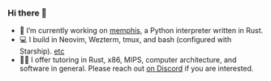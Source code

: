 ### Hi there 👋

- 🔭 I’m currently working on [memphis](https://github.com/JonesBeach/memphis), a Python interpreter written in Rust.
- 💻 I build in Neovim, Wezterm, tmux, and bash (configured with Starship). [etc](https://github.com/JonesBeach/etc)
- 👨‍🎓 I offer tutoring in Rust, x86, MIPS, computer architecture, and software in general. Please reach out [on Discord](https://discord.com/invite/W3AEHyEh4G) if you are interested.
